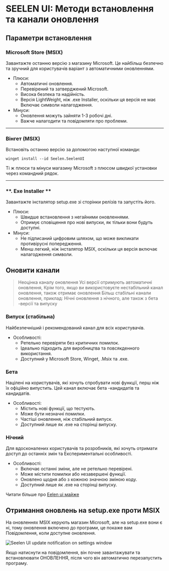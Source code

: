 # **SEELEN UI: Методи встановлення та канали оновлення**

## **Параметри встановлення**

### **Microsoft Store (MSIX)**

Завантажте останню версію з магазину Microsoft. Це найбільш безпечно
 та зручний для користувачів варіант з автоматичними оновленнями.

*   Плюси:
    *   Автоматичні оновлення.
    *   Перевірений та затверджений Microsoft.
    *   Висока безпека та надійність.
    *   Версія LightWeight, ніж .exe Installer, оскільки ця версія не має
         Включає символи налагодження.
*   Мінуси:
    *   Оновлення можуть зайняти 1-3 робочі дні.
    *   Важче налагодити та повідомляти про проблеми.

***

### **Вінгет (MSIX)**

Встановіть останню версію за допомогою наступної команди:

```pwsh
winget install --id Seelen.SeelenUI
```

Ті ж плюси та мінуси магазину Microsoft з плюсом швидкої установки через
 командний рядок.

***

### \*\*. Exe Installer \*\*

Завантажте інсталятор setup.exe зі сторінки релізів та запустіть його.

*   Плюси:
    *   Швидше встановлення з негайними оновленнями.
    *   Отримує сповіщення про нові випуски, як тільки вони будуть доступні.
*   Мінуси:
    *   Не підписаний цифровим шляхом, що може викликати противірусні попередження.
    *   Менш легкий, ніж інсталятор MSIX, оскільки ця версія включає налагодження
         символи.

## **Оновити канали**

> Неоцінка каналу оновлення Усі версії отримують автоматичні оновлення,
>  Крім того, якщо ви використовуєте нестабільний канал оновлення, також отримає оновлення
>  Більш стабільні канали оновлення, приклад: Нічні оновлення з нічного, але
>  також з бета -версії та випуску

### **Випуск (стабільна)**

Найбезпечніший і рекомендований канал для всіх користувачів.

*   Особливості:
    *   Ретельно перевіряти без критичних помилок.
    *   Ідеально підходить для виробництва та повсякденного використання.
    *   Доступний у Microsoft Store, Winget, .Msix та .exe.

### **Бета**

Націлені на користувачів, які хочуть спробувати нові функції, перш ніж їх офіційно випустить.
 Цей канал включає бета -кандидатів та кандидатів.

*   Особливості:
    *   Містить нові функції, що тестують.
    *   Може бути незначні помилки.
    *   Частіші оновлення, ніж стабільний випуск.
    *   Доступний лише як .exe на сторінці випуску.

### **Нічний**

Для вдосконалених користувачів та розробників, які хочуть отримати доступ до останніх змін та
 Експериментальні особливості.

*   Особливості:
    *   Включає останні зміни, але не ретельно перевірені.
    *   Може містити помилки або незавершені функції.
    *   Оновлено щодня або з кожною значною зміною коду.
    *   Доступний лише як .exe на сторінці випуску.

Читати більше про [Eelen ui майже](./nightly.md)

## **Отримання оновлень на setup.exe проти MSIX**

На оновленнях MSIX керують магазин Microsoft, але на setup.exe вони є
 ні, тому оновлення включено до програми, це покаже вам
 Повідомлення, коли доступне оновлення.

![Seelen UI update notification on settings window](https://github.com/Seelen-Inc/slu-blog/blob/master/blog/seelen-ui-distribution-channels/image.png?raw=true)

Якщо натиснути на повідомлення, він почне завантажувати та встановлювати
 ОНОВЛЕННЯ, після чого він автоматично перезапустить програму.
